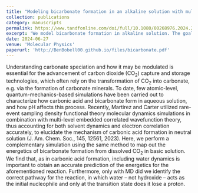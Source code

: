 ```yaml
---
title: "Modeling bicarbonate formation in an alkaline solution with multi-level quantum mechanics/molecular dynamics simulations"
collection: publications
category: manuscripts
permalink: https://www.tandfonline.com/doi/full/10.1080/00268976.2024.2375370
excerpt: 'We model bicarbonate formation in alkaline solution. The goal is to better understand this process and utilize it for carbon capture technologies.'
date: 2024-06-27
venue: 'Molecular Physics'
paperurl: 'http://BenBobell00.github.io/files/bicarbonate.pdf'
---
```


Understanding carbonate speciation and how it may be modulated is essential for the advancement of carbon dioxide (CO<sub>2</sub>) capture and storage technologies, which often rely on the transformation of CO<sub>2</sub> into carbonate, e.g. via the formation of carbonate minerals. To date, few atomic-level, quantum-mechanics-based simulations have been carried out to characterize how carbonic acid and bicarbonate form in aqueous solution, and how pH affects this process. Recently, Martirez and Carter utilized rare-event sampling density functional theory molecular dynamics simulations in combination with multi-level embedded correlated wavefunction theory, thus accounting for both solvent dynamics and electron correlation accurately, to elucidate the mechanism of carbonic acid formation in neutral solution (J. Am. Chem. Soc., 145, 12561, 2023). Here, we perform a complementary simulation using the same method to map out the energetics of bicarbonate formation from dissolved CO<sub>2</sub> in basic solution. We find that, as in carbonic acid formation, including water dynamics is important to obtain an accurate prediction of the energetics for the aforementioned reaction. Furthermore, only with MD did we identify the correct pathway for the reaction, in which water – not hydroxide – acts as the initial nucleophile and only at the transition state does it lose a proton.
